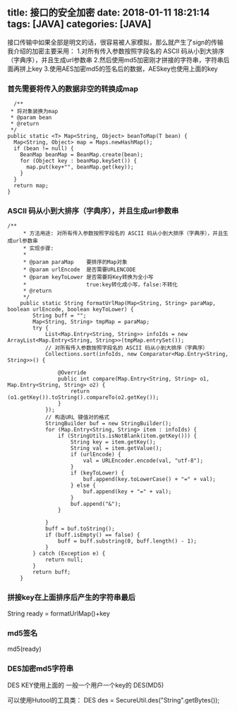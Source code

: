 title: 接口的安全加密
date: 2018-01-11 18:21:14
tags: [JAVA]
categories: [JAVA]
---
接口传输中如果全部是明文的话，很容易被人家模拟，那么就产生了sign的传输
我介绍的加密主要采用：
1.对所有传入参数按照字段名的 ASCII 码从小到大排序（字典序），并且生成url参数串
2.然后使用md5加密刚才拼接的字符串，字符串后面再拼上key
3.使用AES加密md5的签名后的数据，AESkey也使用上面的key
<!--more-->

### 首先需要将传入的数据非空的转换成map
```
  /** 
 * 将对象装换为map 
 * @param bean 
 * @return 
 */
public static <T> Map<String, Object> beanToMap(T bean) { 
  Map<String, Object> map = Maps.newHashMap(); 
  if (bean != null) { 
    BeanMap beanMap = BeanMap.create(bean); 
    for (Object key : beanMap.keySet()) { 
      map.put(key+"", beanMap.get(key)); 
    }       
  } 
  return map; 
} 
```

### ASCII 码从小到大排序（字典序），并且生成url参数串
```
/**
     * 方法用途: 对所有传入参数按照字段名的 ASCII 码从小到大排序（字典序），并且生成url参数串
     * 实现步骤: 
     *
     * @param paraMap    要排序的Map对象
     * @param urlEncode  是否需要URLENCODE
     * @param keyToLower 是否需要将Key转换为全小写
     *                   true:key转化成小写，false:不转化
     * @return
     */
    public static String formatUrlMap(Map<String, String> paraMap, boolean urlEncode, boolean keyToLower) {
        String buff = "";
        Map<String, String> tmpMap = paraMap;
        try {
            List<Map.Entry<String, String>> infoIds = new ArrayList<Map.Entry<String, String>>(tmpMap.entrySet());
            // 对所有传入参数按照字段名的 ASCII 码从小到大排序（字典序）
            Collections.sort(infoIds, new Comparator<Map.Entry<String, String>>() {

                @Override
                public int compare(Map.Entry<String, String> o1, Map.Entry<String, String> o2) {
                    return (o1.getKey()).toString().compareTo(o2.getKey());
                }
            });
            // 构造URL 键值对的格式
            StringBuilder buf = new StringBuilder();
            for (Map.Entry<String, String> item : infoIds) {
                if (StringUtils.isNotBlank(item.getKey())) {
                    String key = item.getKey();
                    String val = item.getValue();
                    if (urlEncode) {
                        val = URLEncoder.encode(val, "utf-8");
                    }
                    if (keyToLower) {
                        buf.append(key.toLowerCase() + "=" + val);
                    } else {
                        buf.append(key + "=" + val);
                    }
                    buf.append("&");
                }

            }
            buff = buf.toString();
            if (buff.isEmpty() == false) {
                buff = buff.substring(0, buff.length() - 1);
            }
        } catch (Exception e) {
            return null;
        }
        return buff;
    }
```

### 拼接key在上面排序后产生的字符串最后
String ready  = formatUrlMap()+key

### md5签名
md5(ready)

### DES加密md5字符串
DES KEY使用上面的 一般一个用户一个key的
DES(MD5)

可以使用Hutool的工具类：
DES des = SecureUtil.des("String".getBytes());